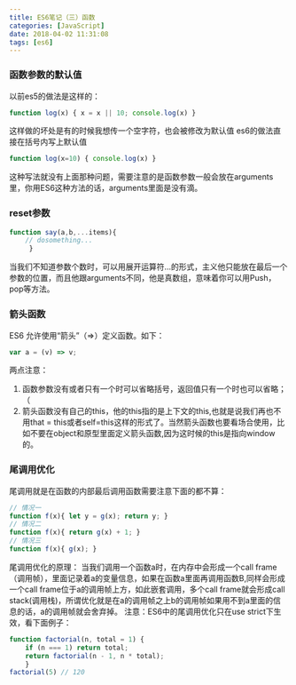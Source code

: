 ```yaml
---
title: ES6笔记（三）函数
categories: [JavaScript]
date: 2018-04-02 11:31:08
tags: [es6]
---
```


### 函数参数的默认值

以前es5的做法是这样的： 
```ts 
function log(x) { x = x || 10; console.log(x) } 
``` 
这样做的坏处是有的时候我想传一个空字符，也会被修改为默认值 es6的做法直接在括号内写上默认值 
```ts 
function log(x=10) { console.log(x) } 
``` 
这种写法就没有上面那种问题，需要注意的是函数参数一般会放在arguments里，你用ES6这种方法的话，arguments里面是没有滴。
### reset参数
```ts 
function say(a,b,...items){ 
    // dosomething...
     } 
```
当我们不知道参数个数时，可以用展开运算符...的形式，主义他只能放在最后一个参数的位置，而且他跟arguments不同，他是真数组，意味着你可以用Push，pop等方法。
### 箭头函数

ES6 允许使用“箭头”（=>）定义函数。如下： 
```ts 
var a = (v) => v; 
``` 
两点注意： 
1. 函数参数没有或者只有一个时可以省略括号，返回值只有一个时也可以省略； （
2. 箭头函数没有自己的this，他的this指的是上下文的this,也就是说我们再也不用that = this或者self=this这样的形式了。当然箭头函数也要看场合使用，比如不要在object和原型里面定义箭头函数,因为这时候的this是指向window的。

### 尾调用优化
尾调用就是在函数的内部最后调用函数需要注意下面的都不算： 
```ts 
// 情况一 
function f(x){ let y = g(x); return y; } 
// 情况二 
function f(x){ return g(x) + 1; } 
// 情况三 
function f(x){ g(x); } 
``` 
尾调用优化的原理： 当我们调用一个函数a时，在内存中会形成一个call frame（调用帧），里面记录着a的变量信息，如果在函数a里面再调用函数B,同样会形成一个call frame位于a的调用帧上方，如此嵌套调用，多个call frame就会形成call stack(调用栈)，所谓优化就是在a的调用帧之上b的调用帧如果用不到a里面的信息的话，a的调用帧就会舍弃掉。 注意：ES6中的尾调用优化只在use strict下生效，看下面例子：

```ts 
function factorial(n, total = 1) { 
    if (n === 1) return total; 
    return factorial(n - 1, n * total); 
    } 
factorial(5) // 120 
```